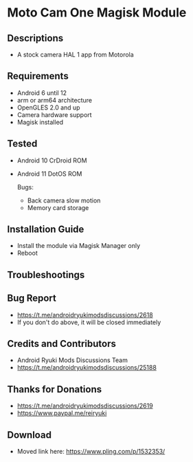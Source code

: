 # Moto Cam One Magisk Module

## Descriptions
- A stock camera HAL 1 app from Motorola

## Requirements
- Android 6 until 12
- arm or arm64 architecture
- OpenGLES 2.0 and up
- Camera hardware support
- Magisk installed

## Tested
- Android 10 CrDroid ROM
- Android 11 DotOS ROM
 
  Bugs:
  - Back camera slow motion
  - Memory card storage

## Installation Guide
- Install the module via Magisk Manager only
- Reboot

## Troubleshootings

## Bug Report
- https://t.me/androidryukimodsdiscussions/2618
- If you don't do above, it will be closed immediately

## Credits and Contributors
- Android Ryuki Mods Discussions Team
- https://t.me/androidryukimodsdiscussions/25188

## Thanks for Donations
- https://t.me/androidryukimodsdiscussions/2619
- https://www.paypal.me/reiryuki

## Download
- Moved link here: https://www.pling.com/p/1532353/

